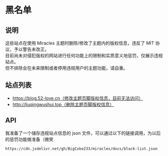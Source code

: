 # 黑名单

## 说明

这些站点在使用 Miracles 主题时删除/修改了主题内的版权信息，违反了 MIT 协议，予以警告未改正。  
目前尚未对侵犯版权的网站进行任何功能上的限制和实质意义地惩罚，仅展示违规站点。  
但不排除会在未来限制或者停用违规用户的主题功能，请自重。

## 站点列表

- https://blog.52-love.cn（修改主题页脚版权信息，目前无法访问）
- http://liuqingwushui.top（删除主题页脚版权信息）

## API
我准备了一个储存违规站点信息的 json 文件，可以通过以下的链接调用，为以后的惩罚功能做准备（微笑
```
https://cdn.jsdelivr.net/gh/BigCoke233/miracles/docs/black-list.json
```
